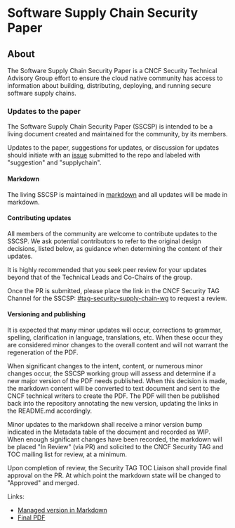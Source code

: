 # Software Supply Chain Security Paper

## About

The Software Supply Chain Security Paper is a CNCF Security Technical Advisory
Group effort to ensure the cloud native community has access to information
about building, distributing, deploying, and running secure software supply
chains.

### Updates to the paper

The Software Supply Chain Security Paper (SSCSP) is intended to be a living
document created and maintained for the community, by its members.

Updates to the paper, suggestions for updates, or discussion for updates should
initiate with an [issue](https://github.com/cncf/tag-security/issues) submitted
to the repo and labeled with
"suggestion" and "supplychain".

#### Markdown

The living SSCSP is maintained
in [markdown](https://github.com/cncf/tag-security/blob/main/supply-chain-security/supply-chain-security-paper/sscsp.md)
and all updates will be made in markdown.

#### Contributing updates

All members of the community are welcome to contribute updates to the SSCSP. We
ask potential contributors to refer to the original design decisions, listed
below, as guidance when determining the content of their updates.

It is highly recommended that you seek peer review for your updates beyond that
of the Technical Leads and Co-Chairs of the group.

Once the PR is submitted, please place the link in the CNCF Security TAG Channel
for the
SSCSP: [#tag-security-supply-chain-wg](https://cloud-native.slack.com/archives/C01KL0B4LKC)
to request a review.

#### Versioning and publishing

It is expected that many minor updates will occur, corrections to grammar,
spelling, clarification in language, translations, etc. When these occur they
are considered minor changes to the overall content and will not warrant the
regeneration of the PDF.

When significant changes to the intent, content, or numerous minor changes
occur, the SSCSP working group will assess and determine if a new major version
of the PDF needs published. When this decision is made, the markdown content
will be converted to text document and sent to the CNCF technical writers to
create the PDF. The PDF will then be published back into the repository
annotating the new version, updating the links in the README.md accordingly.

Minor updates to the markdown shall receive a minor version bump indicated in
the Metadata table of the document and recorded as WIP. When enough significant
changes have been recorded, the markdown will be placed "In Review" (via PR) and
solicited to the CNCF Security TAG and TOC mailing list for review, at a
minimum.

Upon completion of review, the Security TAG TOC Liaison shall provide final
approval on the PR. At which point the markdown state will be changed to
"Approved" and merged.

Links:

* [Managed version in  Markdown](https://github.com/cncf/tag-security/blob/main/supply-chain-security/supply-chain-security-paper/sscsp.md)
* [Final PDF](https://github.com/cncf/tag-security/blob/main/community/working-groups/supply-chain-security/supply-chain-security-paper/CNCF_SSCP_v1.pdf)
